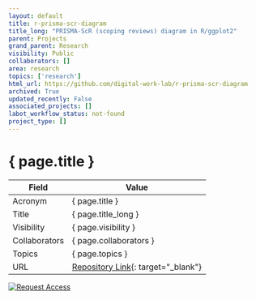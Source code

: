 ```yaml
---
layout: default
title: r-prisma-scr-diagram
title_long: "PRISMA-ScR (scoping reviews) diagram in R/ggplot2"
parent: Projects
grand_parent: Research
visibility: Public
collaborators: []
area: research
topics: ['research']
html_url: https://github.com/digital-work-lab/r-prisma-scr-diagram
archived: True
updated_recently: False
associated_projects: []
labot_workflow_status: not-found
project_type: []
---
```


# { page.title }

Field               | Value
------------------- | ----------------------------------
Acronym             | { page.title }
Title               | { page.title_long }
Visibility          | { page.visibility }
Collaborators       | { page.collaborators }
Topics              | { page.topics }
URL                 | [Repository Link](https://github.com/digital-work-lab/r-prisma-scr-diagram){: target="_blank"}

[![Request Access](https://img.shields.io/badge/Request-Access-blue?style=for-the-badge)](https://github.com/digital-work-lab/r-prisma-scr-diagram/issues/new?assignees=geritwagner&labels=access+request&template=request-repo-access.md&title=%5BAccess+Request%5D+Request+for+access+to+repository)

